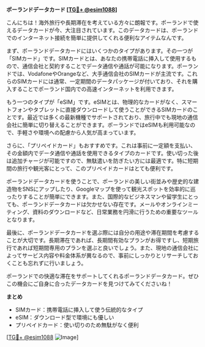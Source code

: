 **ポーランドデータカード [[TG💪+ @esim1088](https://t.me/s/esim1088)]**

こんにちは！海外旅行や長期滞在を考えている方々に朗報です。ポーランドで使えるデータカードが今、大注目されています。このデータカードは、ポーランドでのインターネット接続を簡単に提供してくれる便利なアイテムなんです。

まず、ポーランドデータカードにはいくつかのタイプがあります。その一つが「SIMカード」です。SIMカードとは、あなたの携帯電話に挿入して使用するもので、通信会社と契約することでデータ通信や通話が可能になります。ポーランドでは、VodafoneやOrangeなど、大手通信会社のSIMカードが主流です。これらのSIMカードには通常、一定期間のデータパッケージが付いており、それを購入することでポーランド国内での高速インターネットを利用できます。

もう一つのタイプが「eSIM」です。eSIMとは、物理的なカードがなく、スマートフォンやタブレットに直接ダウンロードして使うことができるSIMカードのことです。最近では多くの最新機種でサポートされており、旅行中でも現地の通信会社に簡単に切り替えることができます。ポーランドではeSIMも利用可能なので、手軽さや環境への配慮から人気が高まっています。

さらに、「プリペイドカード」もおすすめです。これは事前に一定額を支払い、その金額内でデータ通信や通話を使用できるタイプのカードです。使い切った後は追加チャージが可能ですので、無駄遣いを防ぎたい方には最適です。特に短期間の旅行や観光客にとって、このプリペイドカードはとても便利です。

ポーランドデータカードを使うことで、ポーランドの美しい街並みや歴史的な建造物をSNSにアップしたり、Googleマップを使って観光スポットを効率的に巡ったりすることが簡単にできます。また、国際的なビジネスマンや留学生にとっても、ポーランドデータカードは欠かせない存在です。メールやオンラインミーティング、資料のダウンロードなど、日常業務を円滑に行うための重要なツールとなります。

最後に、ポーランドデータカードを選ぶ際には自分の用途や滞在期間を考慮することが大切です。長期滞在であれば、長期間有効なプランがお得ですし、短期旅行であれば短期間専用のプランを選ぶと良いでしょう。また、現地の通信会社によってサービス内容や料金体系が異なるので、事前にしっかりとリサーチしておくことも忘れずに行いましょう。

ポーランドでの快適な滞在をサポートしてくれるポーランドデータカード。ぜひこの機会にご自身に合ったデータカードを見つけてみてくださいね！

**まとめ**
- SIMカード：携帯電話に挿入して使う伝統的なタイプ
- eSIM：ダウンロード型で環境にも優しい
- プリペイドカード：使い切りのため無駄がなく便利

[[TG💪+ @esim1088](https://t.me/s/esim1088) ![Image](https://i.postimg.cc/Y0z9fWf4/image.png)]